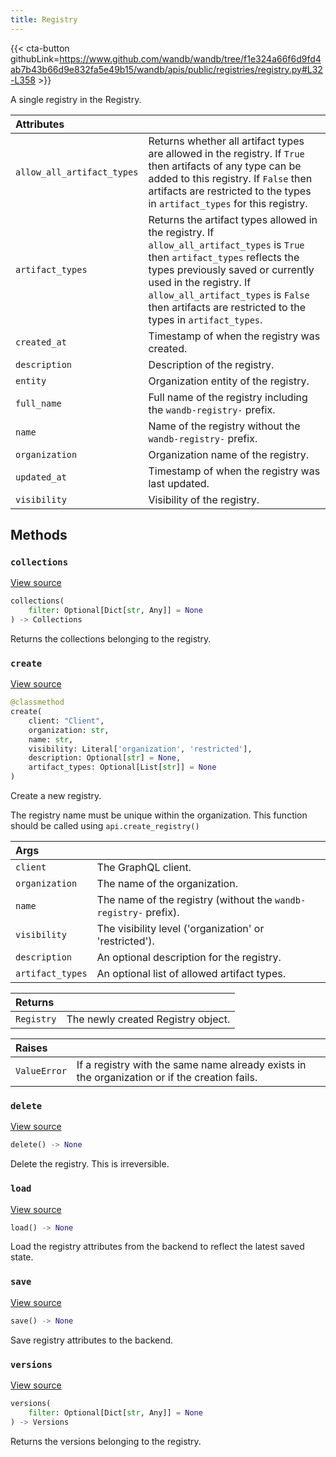 ```yaml
---
title: Registry
---
```


{{< cta-button githubLink=https://www.github.com/wandb/wandb/tree/f1e324a66f6d9fd4ab7b43b66d9e832fa5e49b15/wandb/apis/public/registries/registry.py#L32-L358 >}}

A single registry in the Registry.

| Attributes |  |
| :--- | :--- |
|  `allow_all_artifact_types` |  Returns whether all artifact types are allowed in the registry. If `True` then artifacts of any type can be added to this registry. If `False` then artifacts are restricted to the types in `artifact_types` for this registry. |
|  `artifact_types` |  Returns the artifact types allowed in the registry. If `allow_all_artifact_types` is `True` then `artifact_types` reflects the types previously saved or currently used in the registry. If `allow_all_artifact_types` is `False` then artifacts are restricted to the types in `artifact_types`. |
|  `created_at` |  Timestamp of when the registry was created. |
|  `description` |  Description of the registry. |
|  `entity` |  Organization entity of the registry. |
|  `full_name` |  Full name of the registry including the `wandb-registry-` prefix. |
|  `name` |  Name of the registry without the `wandb-registry-` prefix. |
|  `organization` |  Organization name of the registry. |
|  `updated_at` |  Timestamp of when the registry was last updated. |
|  `visibility` |  Visibility of the registry. |

## Methods

### `collections`

[View source](https://www.github.com/wandb/wandb/tree/f1e324a66f6d9fd4ab7b43b66d9e832fa5e49b15/wandb/apis/public/registries/registry.py#L180-L185)

```python
collections(
    filter: Optional[Dict[str, Any]] = None
) -> Collections
```

Returns the collections belonging to the registry.

### `create`

[View source](https://www.github.com/wandb/wandb/tree/f1e324a66f6d9fd4ab7b43b66d9e832fa5e49b15/wandb/apis/public/registries/registry.py#L194-L257)

```python
@classmethod
create(
    client: "Client",
    organization: str,
    name: str,
    visibility: Literal['organization', 'restricted'],
    description: Optional[str] = None,
    artifact_types: Optional[List[str]] = None
)
```

Create a new registry.

The registry name must be unique within the organization.
This function should be called using `api.create_registry()`

| Args |  |
| :--- | :--- |
|  `client` |  The GraphQL client. |
|  `organization` |  The name of the organization. |
|  `name` |  The name of the registry (without the `wandb-registry-` prefix). |
|  `visibility` |  The visibility level ('organization' or 'restricted'). |
|  `description` |  An optional description for the registry. |
|  `artifact_types` |  An optional list of allowed artifact types. |

| Returns |  |
| :--- | :--- |
|  `Registry` |  The newly created Registry object. |

| Raises |  |
| :--- | :--- |
|  `ValueError` |  If a registry with the same name already exists in the organization or if the creation fails. |

### `delete`

[View source](https://www.github.com/wandb/wandb/tree/f1e324a66f6d9fd4ab7b43b66d9e832fa5e49b15/wandb/apis/public/registries/registry.py#L259-L273)

```python
delete() -> None
```

Delete the registry. This is irreversible.

### `load`

[View source](https://www.github.com/wandb/wandb/tree/f1e324a66f6d9fd4ab7b43b66d9e832fa5e49b15/wandb/apis/public/registries/registry.py#L275-L296)

```python
load() -> None
```

Load the registry attributes from the backend to reflect the latest saved state.

### `save`

[View source](https://www.github.com/wandb/wandb/tree/f1e324a66f6d9fd4ab7b43b66d9e832fa5e49b15/wandb/apis/public/registries/registry.py#L298-L354)

```python
save() -> None
```

Save registry attributes to the backend.

### `versions`

[View source](https://www.github.com/wandb/wandb/tree/f1e324a66f6d9fd4ab7b43b66d9e832fa5e49b15/wandb/apis/public/registries/registry.py#L187-L192)

```python
versions(
    filter: Optional[Dict[str, Any]] = None
) -> Versions
```

Returns the versions belonging to the registry.
